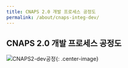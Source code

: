 ```yaml
---
title: CNAPS 2.0 개발 프로세스 공정도
permalink: /about/cnaps-integ-dev/
---
```


## CNAPS 2.0 개발 프로세스 공정도

![CNAPS2-dev공정](https://cnaps-skcc.github.io/assets/images/cnaps2-dev공정.png){: .center-image}